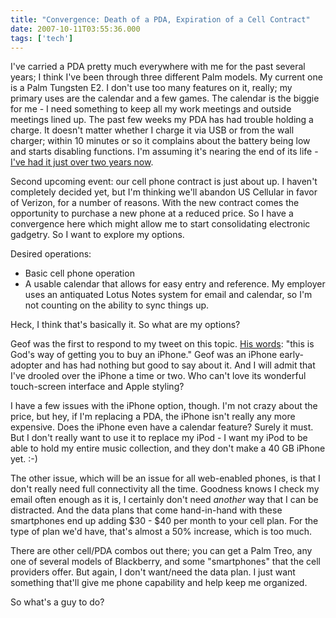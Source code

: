 ```yaml
---
title: "Convergence: Death of a PDA, Expiration of a Cell Contract"
date: 2007-10-11T03:55:36.000
tags: ['tech']
---
```


I've carried a PDA pretty much everywhere with me for the past several years; I think I've been through three different Palm models. My current one is a Palm Tungsten E2. I don't use too many features on it, really; my primary uses are the calendar and a few games. The calendar is the biggie for me - I need something to keep all my work meetings and outside meetings lined up. The past few weeks my PDA has had trouble holding a charge. It doesn't matter whether I charge it via USB or from the wall charger; within 10 minutes or so it complains about the battery being low and starts disabling functions. I'm assuming it's nearing the end of its life - [I've had it just over two years now](/05/09/officemax-replacement-watch-day-26/).

Second upcoming event: our cell phone contract is just about up. I haven't completely decided yet, but I'm thinking we'll abandon US Cellular in favor of Verizon, for a number of reasons. With the new contract comes the opportunity to purchase a new phone at a reduced price. So I have a convergence here which might allow me to start consolidating electronic gadgetry. So I want to explore my options.

Desired operations:

- Basic cell phone operation
- A usable calendar that allows for easy entry and reference. My employer uses an antiquated Lotus Notes system for email and calendar, so I'm not counting on the ability to sync things up.

Heck, I think that's basically it. So what are my options?

Geof was the first to respond to my tweet on this topic. [His words](http://twitter.com/gfmorris/statuses/320980982): "this is God's way of getting you to buy an iPhone." Geof was an iPhone early-adopter and has had nothing but good to say about it. And I will admit that I've drooled over the iPhone a time or two. Who can't love its wonderful touch-screen interface and Apple styling?

I have a few issues with the iPhone option, though. I'm not crazy about the price, but hey, if I'm replacing a PDA, the iPhone isn't really any more expensive. Does the iPhone even have a calendar feature? Surely it must. But I don't really want to use it to replace my iPod - I want my iPod to be able to hold my entire music collection, and they don't make a 40 GB iPhone yet. :-)

The other issue, which will be an issue for all web-enabled phones, is that I don't really need full connectivity all the time. Goodness knows I check my email often enough as it is, I certainly don't need _another_ way that I can be distracted. And the data plans that come hand-in-hand with these smartphones end up adding $30 - $40 per month to your cell plan. For the type of plan we'd have, that's almost a 50% increase, which is too much.

There are other cell/PDA combos out there; you can get a Palm Treo, any one of several models of Blackberry, and some "smartphones" that the cell providers offer. But again, I don't want/need the data plan. I just want something that'll give me phone capability and help keep me organized.

So what's a guy to do?
